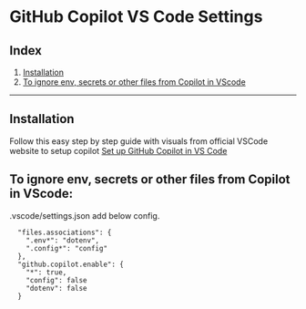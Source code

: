 # GitHub Copilot VS Code Settings

## Index

1. [Installation](#installation)
2. [To ignore env, secrets or other files from Copilot in VScode](#to-ignore-env-secrets-or-other-files-from-copilot-in-vscode)

---

## Installation
Follow this easy step by step guide with visuals from official VSCode website to setup copilot
[Set up GitHub Copilot in VS Code](https://code.visualstudio.com/docs/copilot/setup)


## To ignore env, secrets or other files from Copilot in VScode:
.vscode/settings.json add below config.

```
  "files.associations": {
    ".env*": "dotenv",
    ".config*": "config"
  },
  "github.copilot.enable": {
    "*": true,
    "config": false
    "dotenv": false
  }
```

